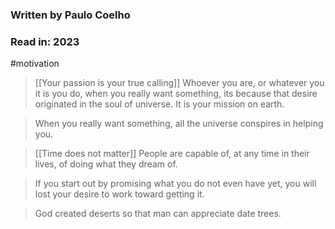 ### Written by Paulo Coelho
### Read in: 2023

 #motivation 
 
 
> [[Your passion is your true calling]]
> Whoever you are, or whatever you it is you do, when you really want something, its because that desire originated in the soul of universe. It is your mission on earth.

> When you really want something, all the universe conspires in helping you.

> [[Time does not matter]] 
> People are capable of, at any time in their lives, of doing what they dream of.


> If you start out by promising what you do not even have yet, you will lost your desire to work toward getting it.

> 
> God created deserts so that man can appreciate date trees.

